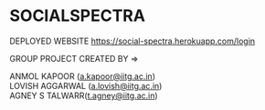 # SOCIALSPECTRA

DEPLOYED WEBSITE
https://social-spectra.herokuapp.com/login

GROUP PROJECT
CREATED BY =>

ANMOL KAPOOR (a.kapoor@iitg.ac.in)           
LOVISH AGGARWAL (a.lovish@iitg.ac.in)              
AGNEY S TALWARR(t.agney@iitg.ac.in)
